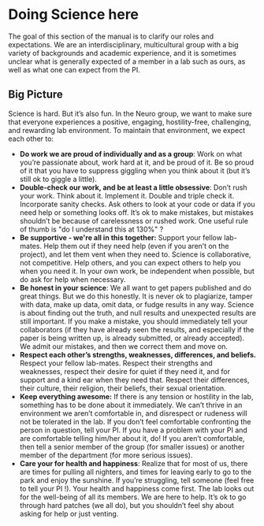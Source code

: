 # Doing Science here

The goal of this section of the manual is to clarify our roles and expectations. We are an interdisciplinary, multicultural group with a big variety of backgrounds and academic experience, and it is sometimes unclear what is generally expected of a member in a lab such as ours, as well as what one can expect from the PI. 

## Big Picture

Science is hard. But it’s also fun. In the Neuro group, we want to make sure that everyone experiences a positive, engaging, hostility-free, challenging, and rewarding lab environment. To maintain that environment, we expect each other to:

* **Do work we are proud of individually and as a group**: Work on what you’re passionate about, work hard at it, and be proud of it. Be so proud of it that you have to suppress giggling when you think about it (but it’s still ok to giggle a little).
* **Double-check our work, and be at least a little obsessive**: Don’t rush your work. Think about it. Implement it. Double and triple check it. Incorporate sanity checks. Ask others to look at your code or data if you need help or something looks off. It’s ok to make mistakes, but mistakes shouldn’t be because of carelessness or rushed work. One useful rule of thumb is "do I understand this at 130%" ?
* **Be supportive - we're all in this together:** Support your fellow lab-mates. Help them out if they need help (even if you aren’t on the project), and let them vent when they need to. Science is collaborative, not competitive. Help others, and you can expect others to help you when you need it. In your own work, be independent when possible, but do ask for help when necessary. 
* **Be honest in your science**: We all want to get papers published and do great things. But we do this honestly. It is never ok to plagiarize, tamper with data, make up data, omit data, or fudge results in any way. Science is about finding out the truth, and null results and unexpected results are still important. If you make a mistake, you should immediately tell your collaborators (if they have already seen the results, and especially if the paper is being written up, is already submitted, or already accepted). We admit our mistakes, and then we correct them and move on.
* **Respect each other’s strengths, weaknesses, differences, and beliefs.** Respect your fellow lab-mates. Respect their strengths and weaknesses, respect their desire for quiet if they need it, and for support and a kind ear when they need that. Respect their differences, their culture, their religion, their beliefs, their sexual orientation.
* **Keep everything awesome:** If there is any tension or hostility in the lab, something has to be done about it immediately. We can’t thrive in an environment we aren’t comfortable in, and disrespect or rudeness will not be tolerated in the lab. If you don’t feel comfortable confronting the person in question, tell  your PI. If you have a problem with your PI and are comfortable telling him/her about it, do! If you aren’t comfortable, then tell a senior member of the group (for smaller issues) or another member of the department (for more serious issues).
* **Care your for health and happiness**: Realize that for most of us, there are times for pulling all nighters, and times for leaving early to go to the park and enjoy the sunshine. If you’re struggling, tell someone (feel free to tell your PI !). Your health and happiness come first. The lab looks out for the well-being of all its members. We are here to help. It’s ok to go through hard patches (we all do), but you shouldn’t feel shy about asking for help or just venting.